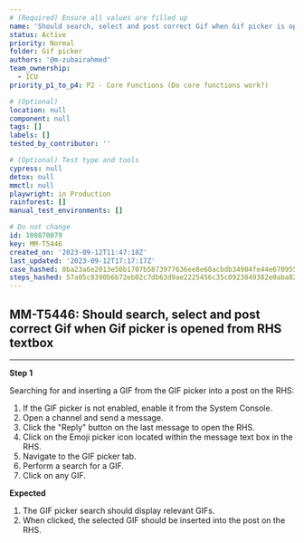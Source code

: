 ```yaml
---
# (Required) Ensure all values are filled up
name: 'Should search, select and post correct Gif when Gif picker is opened from RHS textbox'
status: Active
priority: Normal
folder: Gif picker
authors: '@m-zubairahmed'
team_ownership:
  - ICU
priority_p1_to_p4: P2 - Core Functions (Do core functions work?)

# (Optional)
location: null
component: null
tags: []
labels: []
tested_by_contributor: ''

# (Optional) Test type and tools
cypress: null
detox: null
mmctl: null
playwright: in Production
rainforest: []
manual_test_environments: []

# Do not change
id: 100870079
key: MM-T5446
created_on: '2023-09-12T11:47:18Z'
last_updated: '2023-09-12T17:17:17Z'
case_hashed: 0ba23a6e2013e50b1707b5873977636ee8e68acbdb34904fe44e670955345a529a640b58d246d6d047a333ce6b64ec64
steps_hashed: 57a05c8390b6b72eb02c7db63d9ae2225456c35c0923849382e0aba829bea36d524899494bb1111919ede4ede4923a0e
---
```


<!-- (Auto-generated) Based on frontmatter's "key" and "name" -->

## MM-T5446: Should search, select and post correct Gif when Gif picker is opened from RHS textbox

---

**Step 1**

Searching for and inserting a GIF from the GIF picker into a post on the RHS:

1. If the GIF picker is not enabled, enable it from the System Console.
2. Open a channel and send a message.
3. Click the "Reply" button on the last message to open the RHS.
4. Click on the Emoji picker icon located within the message text box in the RHS.
5. Navigate to the GIF picker tab.
6. Perform a search for a GIF.
7. Click on any GIF.

**Expected**

1. The GIF picker search should display relevant GIFs.
2. When clicked, the selected GIF should be inserted into the post on the RHS.
